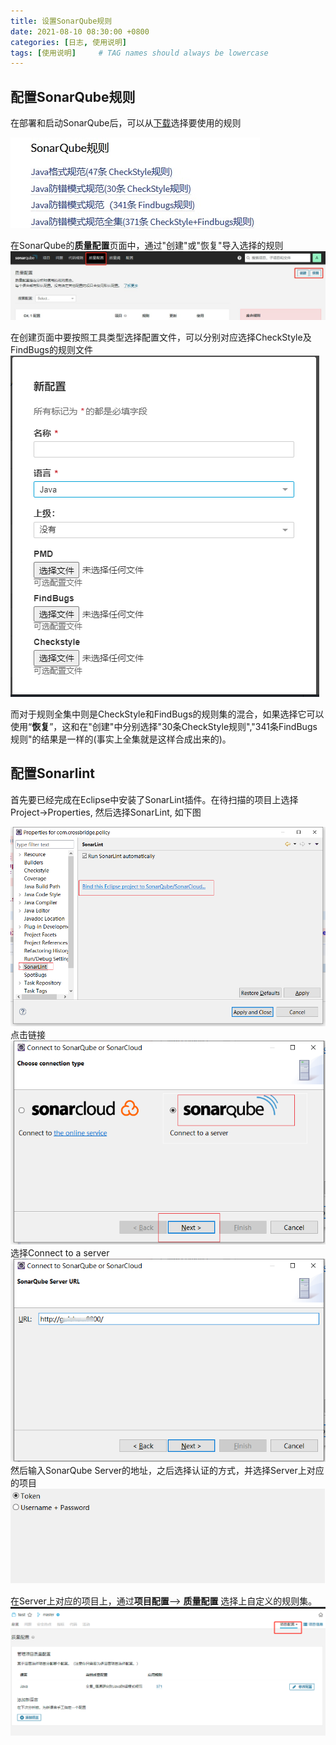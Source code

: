 ```yaml
---
title: 设置SonarQube规则
date: 2021-08-10 08:30:00 +0800
categories: [日志, 使用说明]
tags: [使用说明]     # TAG names should always be lowercase
---
```

## 配置SonarQube规则
在部署和启动SonarQube后，可以从[下载](/posts/download)选择要使用的规则

![SonarQube规则](/assets/img/rules/sq/allRules.jpg)

在SonarQube的**质量配置**页面中，通过"创建"或"恢复"导入选择的规则
![SonarQube配置规则](/assets/img/rules/sq/createRules.jpg)

在创建页面中要按照工具类型选择配置文件，可以分别对应选择CheckStyle及FindBugs的规则文件
![创建配置规则](/assets/img/rules/sq/newRules.png)

而对于规则全集中则是CheckStyle和FindBugs的规则集的混合，如果选择它可以使用“**恢复**”，这和在"创建"中分别选择"30条CheckStyle规则","341条FindBugs规则"的结果是一样的(事实上全集就是这样合成出来的)。



## 配置Sonarlint
首先要已经完成在Eclipse中安装了SonarLint插件。在待扫描的项目上选择Project->Properties, 然后选择SonarLint, 如下图

![SonarLint link](/assets/img/rules/sq/lintLink.png)
点击链接
![SonarCloud](/assets/img/rules/sq/qubeCloud.png)
选择Connect to a server
![SonarCloud](/assets/img/rules/sq/sonarServerUrl.png)
然后输入SonarQube Server的地址，之后选择认证的方式，并选择Server上对应的项目
![Sonar Token](/assets/img/rules/sq/sonarToken.png)

在Server上对应的项目上，通过**项目配置**--> **质量配置** 选择上自定义的规则集。
![Project Rule](/assets/img/rules/sq/sonarProjectRule.png)
